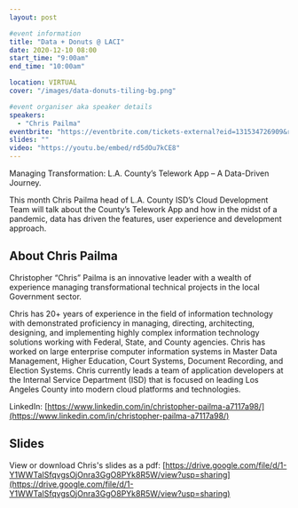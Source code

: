 ```yaml
---
layout: post

#event information
title: "Data + Donuts @ LACI"
date: 2020-12-10 08:00
start_time: "9:00am"
end_time: "10:00am"

location: VIRTUAL
cover: "/images/data-donuts-tiling-bg.png"

#event organiser aka speaker details
speakers:
  - "Chris Pailma"
eventbrite: "https://eventbrite.com/tickets-external?eid=131534726909&ref=etckt"
slides: ""
video: "https://youtu.be/embed/rd5dOu7kCE8"
---
```


Managing Transformation: L.A. County’s Telework App – A Data-Driven Journey.

This month Chris Pailma head of L.A. County ISD’s Cloud Development Team will talk about the County’s Telework App and how in the midst of a pandemic, data has driven the features, user experience and development approach.

## About Chris Pailma

Christopher “Chris” Pailma is an innovative leader with a wealth of experience managing transformational technical projects in the local Government sector.

Chris has 20+ years of experience in the field of information technology with demonstrated proficiency in managing, directing, architecting, designing, and implementing highly complex information technology solutions working with Federal, State, and County agencies. Chris has worked on large enterprise computer information systems in Master Data Management, Higher Education, Court Systems, Document Recording, and Election Systems. Chris currently leads a team of application developers at the Internal Service Department (ISD) that is focused on leading Los Angeles County into modern cloud platforms and technologies.

LinkedIn: [https://www.linkedin.com/in/christopher-pailma-a7117a98/](https://www.linkedin.com/in/christopher-pailma-a7117a98/)

## Slides

View or download Chris's slides as a pdf: [https://drive.google.com/file/d/1-Y1WWTaISfqvgsOjOnra3GgO8PYk8R5W/view?usp=sharing](https://drive.google.com/file/d/1-Y1WWTaISfqvgsOjOnra3GgO8PYk8R5W/view?usp=sharing)
